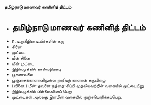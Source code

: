 **தமிழ்நாடு மாணவர் கணினித் திட்டம்**
- # தமிழ்நாடு மாணவர் கணினித் திட்டம்
- n. உறுகீழின உயிர்களின் கரு
- சினை
- முட்டை
- மீன் சினை
- மீன் முட்டை
- இழிவழக்கில் கால்வழிமரபு
- பூசணவலை
- பூஞ்சைக்காளானிலுள்ள நாரியற் காளான் கருவிழை
- (வினை.) மீன்-தவளை-நத்தை-சிப்பி முதலியவற்றின் வகையில் முட்டையீனு
- இழிவழக்கில் பிள்ளைகளைப் பெறு
- முட்டைகள் அல்லது இளமீன் வகையில் குஞ்சபொரிக்கப்பெறு.

